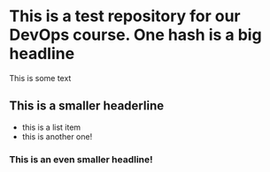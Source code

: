 # This is a test repository for our DevOps course. One hash is a big headline

This is some text

## This is a smaller headerline

* this is a list item
* this is another one!

### This is an even smaller headline!

